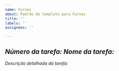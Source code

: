 ```yaml
---
name: Furnas
about: Padrão de template para Furnas
title: ''
labels: ''
assignees: ''

---
```


*Número da tarefa:*
*Nome da tarefa:*
---
*Descrição detalhada da tarefa:*
